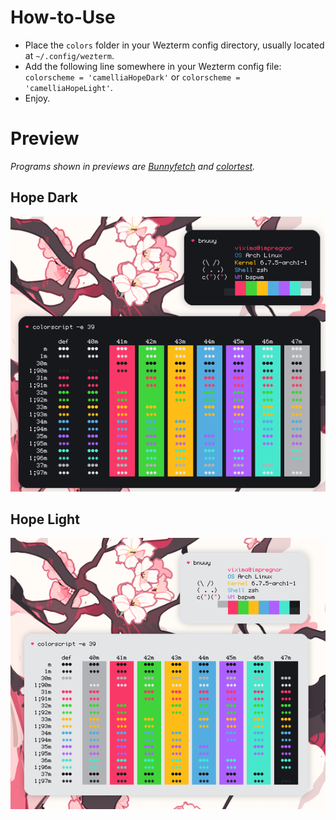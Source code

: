 # How-to-Use
- Place the `colors` folder in your Wezterm config directory, usually located at `~/.config/wezterm`.
- Add the following line somewhere in your Wezterm config file: `colorscheme = 'camelliaHopeDark'` or `colorscheme = 'camelliaHopeLight'`.
- Enjoy.

# Preview
*Programs shown in previews are [Bunnyfetch](https://github.com/Rosettea/bunnyfetch) and [colortest](https://github.com/charitarthchugh/shell-color-scripts).*

## Hope Dark
<img src="https://raw.githubusercontent.com/camellia-theme/camellia/main/ports/wezterm/previewDark.png">

## Hope Light
<img src="https://raw.githubusercontent.com/camellia-theme/camellia/main/ports/wezterm/previewLight.png">
